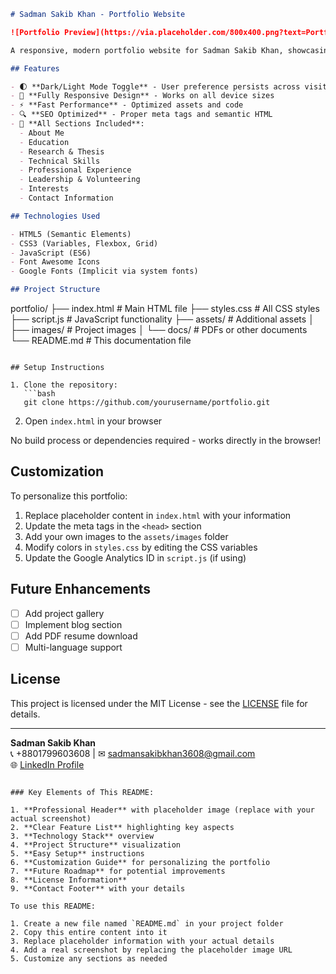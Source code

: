 ```markdown
# Sadman Sakib Khan - Portfolio Website

![Portfolio Preview](https://via.placeholder.com/800x400.png?text=Portfolio+Preview)

A responsive, modern portfolio website for Sadman Sakib Khan, showcasing his education, skills, research, and professional experience as a Materials and Metallurgical Engineering student at BUET.

## Features

- 🌓 **Dark/Light Mode Toggle** - User preference persists across visits
- 📱 **Fully Responsive Design** - Works on all device sizes
- ⚡ **Fast Performance** - Optimized assets and code
- 🔍 **SEO Optimized** - Proper meta tags and semantic HTML
- 📝 **All Sections Included**:
  - About Me
  - Education
  - Research & Thesis
  - Technical Skills
  - Professional Experience
  - Leadership & Volunteering
  - Interests
  - Contact Information

## Technologies Used

- HTML5 (Semantic Elements)
- CSS3 (Variables, Flexbox, Grid)
- JavaScript (ES6)
- Font Awesome Icons
- Google Fonts (Implicit via system fonts)

## Project Structure

```
portfolio/
├── index.html          # Main HTML file
├── styles.css          # All CSS styles
├── script.js           # JavaScript functionality
├── assets/             # Additional assets
│   ├── images/         # Project images
│   └── docs/           # PDFs or other documents
└── README.md           # This documentation file
```

## Setup Instructions

1. Clone the repository:
   ```bash
   git clone https://github.com/yourusername/portfolio.git
   ```
2. Open `index.html` in your browser

No build process or dependencies required - works directly in the browser!

## Customization

To personalize this portfolio:

1. Replace placeholder content in `index.html` with your information
2. Update the meta tags in the `<head>` section
3. Add your own images to the `assets/images` folder
4. Modify colors in `styles.css` by editing the CSS variables
5. Update the Google Analytics ID in `script.js` (if using)

## Future Enhancements

- [ ] Add project gallery
- [ ] Implement blog section
- [ ] Add PDF resume download
- [ ] Multi-language support

## License

This project is licensed under the MIT License - see the [LICENSE](LICENSE) file for details.

---

**Sadman Sakib Khan**  
📞 +8801799603608 | ✉ sadmansakibkhan3608@gmail.com  
🌐 [LinkedIn Profile](https://www.linkedin.com/in/sadman-sakib-khan)
```

### Key Elements of This README:

1. **Professional Header** with placeholder image (replace with your actual screenshot)
2. **Clear Feature List** highlighting key aspects
3. **Technology Stack** overview
4. **Project Structure** visualization
5. **Easy Setup** instructions
6. **Customization Guide** for personalizing the portfolio
7. **Future Roadmap** for potential improvements
8. **License Information**
9. **Contact Footer** with your details

To use this README:

1. Create a new file named `README.md` in your project folder
2. Copy this entire content into it
3. Replace placeholder information with your actual details
4. Add a real screenshot by replacing the placeholder image URL
5. Customize any sections as needed
